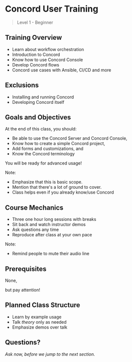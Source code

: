 # Concord User Training

> Level 1 - Beginner

<!--- vertical -->

## Training Overview

- Learn about workflow orchestration
- Introduction to Concord
- Know how to use Concord Console 
- Develop Concord flows
- Concord use cases with Ansible, CI/CD and more

<!--- vertical -->

## Exclusions

- Installing and running Concord <!-- .element: class="fragment" -->
- Developing Concord itself <!-- .element: class="fragment" -->

<!--- vertical -->

## Goals and Objectives

At the end of this class, you should: <!-- .element: class="fragment" -->

- Be able to use the Concord Server and Concord Console, <!-- .element: class="fragment" -->
- Know how to create a simple Concord project, <!-- .element: class="fragment" -->
- Add forms and customizations, and  <!-- .element: class="fragment" -->
- Know the Concord terminology <!-- .element: class="fragment" -->

You will be ready for advanced usage! <!-- .element: class="fragment" -->

Note:
- Emphasize that this is basic scope.
- Mention that there's a lot of ground to cover.
- Class helps even if you already know/use Concord

<!--- vertical -->

## Course Mechanics

- Three one hour long sessions with breaks
- Sit back and watch instructor demos
- Ask questions any time
- Reproduce after class at your own pace

Note:
- Remind people to mute their audio line

<!--- vertical -->

## Prerequisites

None, <!-- .element: class="fragment" -->

but pay attention! <!-- .element: class="fragment" -->

<!--- vertical -->

## Planned Class Structure

- Learn by example usage
- Talk _theory_ only as needed
- Emphasize demos over talk

<!--- vertical -->

## Questions?

<em class="yellow">Ask now, before we jump to the next section.</em>
